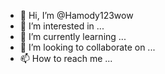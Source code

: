 - 👋 Hi, I’m @Hamody123wow
- 👀 I’m interested in ...
- 🌱 I’m currently learning ...
- 💞️ I’m looking to collaborate on ...
- 📫 How to reach me ...

<!---
Hamody123wow/Hamody123wow is a ✨ special ✨ repository because its `README.md` (this file) appears on your GitHub profile.
You can click the Preview link to take a look at your changes.
--->
